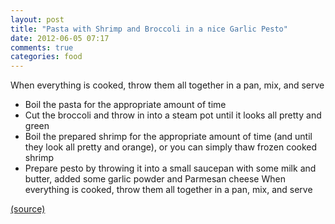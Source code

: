 ```yaml
---
layout: post
title: "Pasta with Shrimp and Broccoli in a nice Garlic Pesto"
date: 2012-06-05 07:17
comments: true
categories: food
---
```


When everything is cooked, throw them all together in a pan, mix, and serve

* Boil the pasta for the appropriate amount of time
* Cut the broccoli and throw in into a steam pot until it looks all pretty and green
* Boil the prepared shrimp for the appropriate amount of time (and until they look all pretty and orange), or you can simply thaw frozen cooked shrimp
* Prepare pesto by throwing it into a small saucepan with some milk and butter, added some garlic powder and Parmesan cheese
When everything is cooked, throw them all together in a pan, mix, and serve

[(source)](http://www.reddit.com/r/tonightsdinner/comments/uk9c2/pasta_with_shrimp_and_broccoli_in_a_nice_garlic/)

